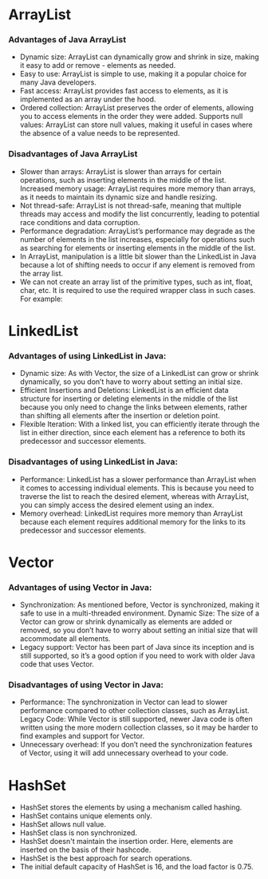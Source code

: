 # ArrayList
### Advantages of Java ArrayList
- Dynamic size: ArrayList can dynamically grow and shrink in size, making it easy to add or remove - elements as needed.
- Easy to use: ArrayList is simple to use, making it a popular choice for many Java developers.
- Fast access: ArrayList provides fast access to elements, as it is implemented as an array under the hood.
- Ordered collection: ArrayList preserves the order of elements, allowing you to access elements in the order they were added.
Supports null values: ArrayList can store null values, making it useful in cases where the absence of a value needs to be represented.
### Disadvantages of Java ArrayList
- Slower than arrays: ArrayList is slower than arrays for certain operations, such as inserting elements in the middle of the list.
Increased memory usage: ArrayList requires more memory than arrays, as it needs to maintain its dynamic size and handle resizing.
- Not thread-safe: ArrayList is not thread-safe, meaning that multiple threads may access and modify the list concurrently, leading to potential race conditions and data corruption.
- Performance degradation: ArrayList’s performance may degrade as the number of elements in the list increases, especially for operations such as searching for elements or inserting elements in the middle of the list.
- In ArrayList, manipulation is a little bit slower than the LinkedList in Java because a lot of shifting needs to occur if any element is removed from the array list.
- We can not create an array list of the primitive types, such as int, float, char, etc. It is required to use the required wrapper class in such cases. For example:

# LinkedList

### Advantages of using LinkedList in Java:
- Dynamic size: As with Vector, the size of a LinkedList can grow or shrink dynamically, so you don’t have to worry about setting an initial size.
- Efficient Insertions and Deletions: LinkedList is an efficient data structure for inserting or deleting elements in the middle of the list because you only need to change the links between elements, rather than shifting all elements after the insertion or deletion point.
- Flexible Iteration: With a linked list, you can efficiently iterate through the list in either direction, since each element has a reference to both its predecessor and successor elements.
### Disadvantages of using LinkedList in Java:
- Performance: LinkedList has a slower performance than ArrayList when it comes to accessing individual elements. This is because you need to traverse the list to reach the desired element, whereas with ArrayList, you can simply access the desired element using an index.
- Memory overhead: LinkedList requires more memory than ArrayList because each element requires additional memory for the links to its predecessor and successor elements.

# Vector

### Advantages of using Vector in Java:
- Synchronization: As mentioned before, Vector is synchronized, making it safe to use in a multi-threaded environment.
Dynamic Size: The size of a Vector can grow or shrink dynamically as elements are added or removed, so you don’t have to worry about setting an initial size that will accommodate all elements.
- Legacy support: Vector has been part of Java since its inception and is still supported, so it’s a good option if you need to work with older Java code that uses Vector.
### Disadvantages of using Vector in Java:
- Performance: The synchronization in Vector can lead to slower performance compared to other collection classes, such as ArrayList.
Legacy Code: While Vector is still supported, newer Java code is often written using the more modern collection classes, so it may be harder to find examples and support for Vector.
- Unnecessary overhead: If you don’t need the synchronization features of Vector, using it will add unnecessary overhead to your code.

# HashSet

- HashSet stores the elements by using a mechanism called hashing.
- HashSet contains unique elements only.
- HashSet allows null value.
- HashSet class is non synchronized.
- HashSet doesn't maintain the insertion order. Here, elements are inserted on the basis of their hashcode.
- HashSet is the best approach for search operations.
- The initial default capacity of HashSet is 16, and the load factor is 0.75.
